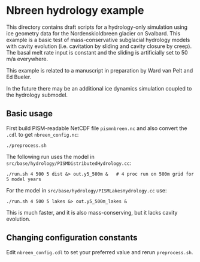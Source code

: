 # Nbreen hydrology example

This directory contains draft scripts for a hydrology-only simulation using
ice geometry data for the Nordenskioldbreen glacier on Svalbard.  This example
is a basic test of mass-conservative subglacial hydrology models with cavity
evolution (i.e. cavitation by sliding and cavity closure by creep).  The basal
melt rate input is constant and the sliding is artificially set to 50 m/a
everywhere.

This example is related to a manuscript in preparation by Ward van Pelt and
Ed Bueler.

In the future there may be an additional ice dynamics simulation coupled to the
hydrology submodel.

## Basic usage

First build PISM-readable NetCDF file `pismnbreen.nc` and also convert the `.cdl`
to get `nbreen_config.nc`:

    ./preprocess.sh

The following run uses the model in `src/base/hydrology/PISMDistributedHydrology.cc`:

    ./run.sh 4 500 5 dist &> out.y5_500m &   # 4 proc run on 500m grid for 5 model years

For the model in `src/base/hydrology/PISMLakesHydrology.cc` use:

    ./run.sh 4 500 5 lakes &> out.y5_500m_lakes &

This is much faster, and it is also mass-conserving, but it lacks cavity evolution.

## Changing configuration constants

Edit `nbreen_config.cdl` to set your preferred value and rerun `preprocess.sh`.
